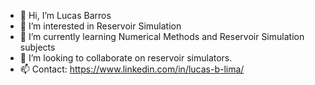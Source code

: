 - 👋 Hi, I’m Lucas Barros
- 👀 I’m interested in Reservoir Simulation
- 🌱 I’m currently learning Numerical Methods and Reservoir Simulation subjects
- 💞️ I’m looking to collaborate on reservoir simulators.
- 📫 Contact: https://www.linkedin.com/in/lucas-b-lima/

<!---
luucasu/luucasu is a ✨ special ✨ repository because its `README.md` (this file) appears on your GitHub profile.
You can click the Preview link to take a look at your changes.
--->
